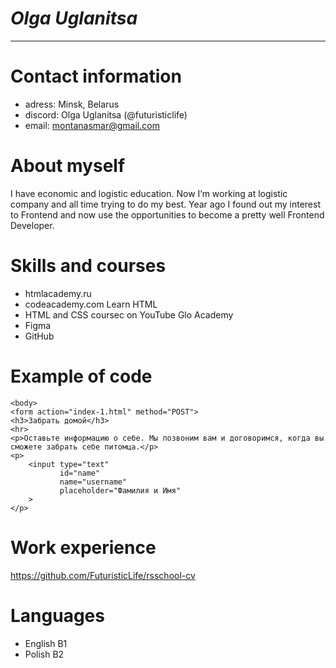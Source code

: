 # ***Olga Uglanitsa***
***********************
# Contact information
* adress: Minsk, Belarus
* discord: Olga Uglanitsa (@futuristiclife)
* email: montanasmar@gmail.com
# About myself
I have economic and logistic education. Now I’m working at logistic company and all time trying to do my best. Year ago I found out my interest to Frontend and now use the opportunities to become a pretty well  Frontend Developer.
# Skills and courses
* htmlacademy.ru
* codeacademy.com Learn HTML
* HTML and CSS coursec on YouTube Glo Academy
* Figma
* GitHub
# Example of code
 
```</head>
<body>
<form action="index-1.html" method="POST">
<h3>Забрать домой</h3>
<hr>
<p>Оставьте информацию о себе. Мы позвоним вам и договоримся, когда вы сможете забрать себе питомца.</p>
<p>
    <input type="text"
           id="name"
           name="username"
           placeholder="Фамилия и Имя"
    >
</p>
``` 

# Work experience
https://github.com/FuturisticLife/rsschool-cv
# Languages
* English B1
* Polish B2


